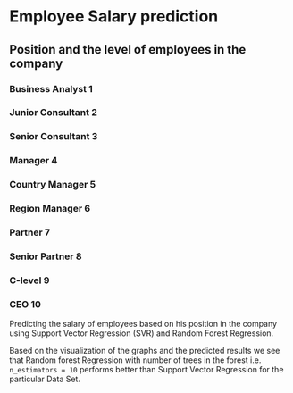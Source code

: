 # Employee Salary prediction 

## Position and the level of employees in the company
### Business Analyst     1
### Junior Consultant    2
### Senior Consultant    3
### Manager              4
### Country Manager      5
### Region Manager       6
### Partner              7
### Senior Partner       8
### C-level              9
### CEO                 10

Predicting the salary of employees based on his position in the company using Support Vector Regression (SVR) and Random Forest Regression.

Based on the visualization of the graphs and the predicted results we see that Random forest Regression with number of trees in the forest i.e. `n_estimators = 10` performs better than Support Vector Regression for the particular Data Set.


